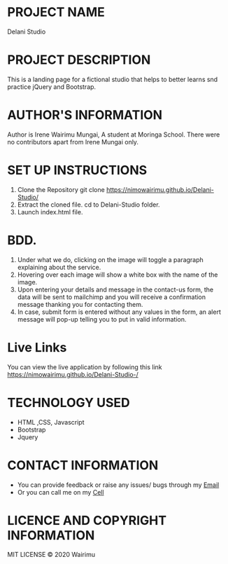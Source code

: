 #  PROJECT NAME
  Delani Studio


#  PROJECT DESCRIPTION
This is a landing page for a fictional studio that helps to better learns snd practice jQuery and Bootstrap.


#  AUTHOR'S INFORMATION
  Author is Irene Wairimu Mungai, A student at Moringa School.
  There were no contributors apart from Irene Mungai only.

#  SET UP INSTRUCTIONS
1. Clone the Repository
    git clone https://nimowairimu.github.io/Delani-Studio/
1. Extract the cloned file.
   cd to Delani-Studio folder.
1. Launch index.html file.



#   BDD.
1. Under what we do, clicking on the image will toggle a paragraph explaining about the service.
1. Hovering over each image will show a white box with the name of the image.
1. Upon entering your details and message in the contact-us form, the data will be sent to mailchimp and you will receive a confirmation message thanking you for contacting them.
1.   In case, submit form is entered without any values in the form, an alert message will pop-up telling you to put in valid information. ​


# Live Links
You can view the live application by following this link https://nimowairimu.github.io/Delani-Studio-/


#   TECHNOLOGY USED
  * HTML ,CSS, Javascript
  * Bootstrap
  * Jquery


#  CONTACT INFORMATION
  - You can provide feedback or raise any issues/ bugs through my [Email](nimowairimu@gmail.com)
  - Or you can call me on my [Cell](+254704529132)


#  LICENCE AND COPYRIGHT INFORMATION
MIT LICENSE © 2020 Wairimu
